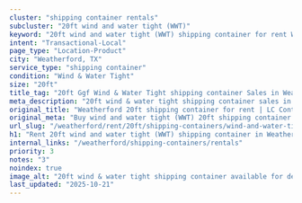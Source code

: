 ```yaml
---
cluster: "shipping container rentals"
subcluster: "20ft wind and water tight (WWT)"
keyword: "20ft wind and water tight (WWT) shipping container for rent Weatherford, TX"
intent: "Transactional-Local"
page_type: "Location-Product"
city: "Weatherford, TX"
service_type: "shipping container"
condition: "Wind & Water Tight"
size: "20ft"
title_tag: "20ft Ggf Wind & Water Tight shipping container Sales in Weatherford | LC Container"
meta_description: "20ft wind & water tight shipping container sales in Weatherford. Fast delivery, competitive pricing. Serving shipping containers area. Quote ID: E9G. Call (214) 524-4168 for your free quote today."
original_title: "Weatherford 20ft shipping container for rent | LC Container"
original_meta: "Buy wind and water tight (WWT) 20ft shipping container rent with local delivery in Weatherford, TX. LC Container — local Since 2003. Request a fast quote today."
url_slug: "/weatherford/rent/20ft/shipping-containers/wind-and-water-tight-wwt"
h1: "Rent 20ft wind and water tight (WWT) shipping container in Weatherford"
internal_links: "/weatherford/shipping-containers/rentals"
priority: 3
notes: "3"
noindex: true
image_alt: "20ft wind & water tight shipping container available for delivery in Weatherford"
last_updated: "2025-10-21"
---
```


<!-- TODO: Add unique city/inventory copy, images, and internal links here. -->
